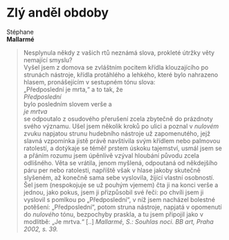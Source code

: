 Zlý anděl obdoby
================

Stéphane  
**Mallarmé**

> Nesplynula někdy z vašich rtů neznámá slova, prokleté útržky věty
> nemající smyslu?  
> Vyšel jsem z domova se zvláštním pocitem křídla klouzajícího po strunách
> nástroje, křídla protáhlého a lehkého, které bylo nahrazeno hlasem,
> pronášejícím v sestupném tónu slova:  
> „Předposlední je mrta,“ a to tak, že  
>        *Předposlední*  
> bylo posledním slovem verše a  
>        *je mrtva*  
>                  se odpoutalo z osudového přerušení zcela zbytečně
> do prázdnoty svého významu. Ušel jsem několik kroků po ulici a poznal
> v *nulovém* zvuku napjatou strunu hudebního nástroje už zapomenutého,
> jejž slavná vzpomínka jistě právě navštívila svým křídlem nebo palmovou
> ratolestí, a dotýkaje se téměř prstem úskoku tajemství, usmál jsem se
> a přáním rozumu jsem úpěnlivě vzýval hloubání původu zcela odlišného.
> Věta se vrátila, jenom myšlená, odpoutaná od někdejšího páru per nebo
> ratolesti, napříště však v hlase jakoby skutečně slyšeném, až konečně
> sama sebe vyslovila, žijící vlastní osobností. Šel jsem (nespokojuje se
> už pouhým vjemem) čta ji na konci verše a jednou, jako pokus, jsem ji
> přizpůsobil své řeči: po chvíli jsem ji vyslovil s pomlkou po „Předposlední“,
> v níž jsem nacházel bolestné potěšení: „Předposlední“, potom struna
> nástroje, napjatá v opomenutí do *nulového* tónu, bezpochyby praskla,
> a tu jsem připojil jako v modlitbě: „Je mrtva.“ [..]
> *Mallarmé, S.: Souhlas noci. BB art, Praha 2002, s. 39.*


